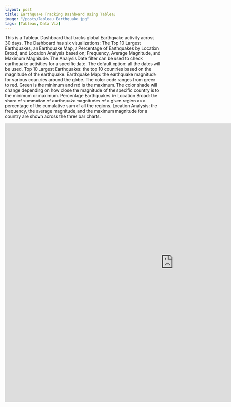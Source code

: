 ```yaml
---
layout: post
title: Earthquake Tracking Dashboard Using Tableau
image: "/posts/Tableau_Earthquake.jpg"
tags: [Tableau, Data Viz]
---
```

This is a Tableau Dashboard that tracks global Earthquake activity across 30 days. The Dashboard has six visualizations: The Top 10 Largest Earthquakes, an Earthquake Map, a Percentage of Earthquakes by Location Broad, and Location Analysis based on; Frequency, Average Magnitude, and Maximum Magnitude.
The Analysis Date filter can be used to check earthquake activities for a specific date. The default option: all the dates will be used.
Top 10 Largest Earthquakes: the top 10 countries based on the magnitude of the earthquake.
Earthquake Map: the earthquake magnitude for various countries around the globe. The color code ranges from green to red. Green is the minimum and red is the maximum. The color shade will change depending on how close the magnitude of the specific country is to the minimum or maximum.
Percentage Earthquakes by Location Broad: the share of summation of earthquake magnitudes of a given region as a percentage of the cumulative sum of all the regions.
Location Analysis: the frequency, the average magnitude, and the maximum magnitude for a country are shown across the three bar charts.
<iframe seamless frameborder="0" src="https://public.tableau.com/views/DSIEarthquakeDashboard_17046974746500/DSIEarthquakeTracker?:embed=yes&:display_count=yes&:showVizHome=no" width = '1090' height = '900'></iframe>
